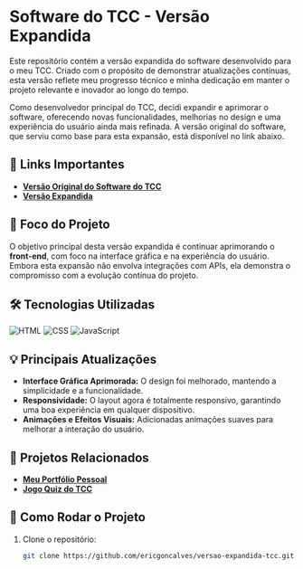 # Software do TCC - Versão Expandida

Este repositório contém a versão expandida do software desenvolvido para o meu TCC. Criado com o propósito de demonstrar atualizações contínuas, esta versão reflete meu progresso técnico e minha dedicação em manter o projeto relevante e inovador ao longo do tempo.

Como desenvolvedor principal do TCC, decidi expandir e aprimorar o software, oferecendo novas funcionalidades, melhorias no design e uma experiência do usuário ainda mais refinada. A versão original do software, que serviu como base para esta expansão, está disponível no link abaixo.

## 📂 Links Importantes

- **[Versão Original do Software do TCC](https://entrega-tcc.onrender.com/)**
- **[Versão Expandida](https://leanding-page-baseada-no-tcc.onrender.com/)**

## 🎯 Foco do Projeto

O objetivo principal desta versão expandida é continuar aprimorando o **front-end**, com foco na interface gráfica e na experiência do usuário. Embora esta expansão não envolva integrações com APIs, ela demonstra o compromisso com a evolução contínua do projeto.

## 🛠 Tecnologias Utilizadas

![HTML](https://img.shields.io/badge/HTML-orange?style=for-the-badge)
![CSS](https://img.shields.io/badge/CSS-blue?style=for-the-badge)
![JavaScript](https://img.shields.io/badge/JavaScript-yellow?style=for-the-badge)

## 💡 Principais Atualizações

- **Interface Gráfica Aprimorada:** O design foi melhorado, mantendo a simplicidade e a funcionalidade.
- **Responsividade:** O layout agora é totalmente responsivo, garantindo uma boa experiência em qualquer dispositivo.
- **Animações e Efeitos Visuais:** Adicionadas animações suaves para melhorar a interação do usuário.

## 🔗 Projetos Relacionados

- **[Meu Portfólio Pessoal](https://portif-lio-ericgoncalves.onrender.com/)**
- **[Jogo Quiz do TCC](https://jogo-de-quiz-do-tcc.onrender.com/)**

## 🚀 Como Rodar o Projeto

1. Clone o repositório:
   ```bash
   git clone https://github.com/ericgoncalves/versao-expandida-tcc.git